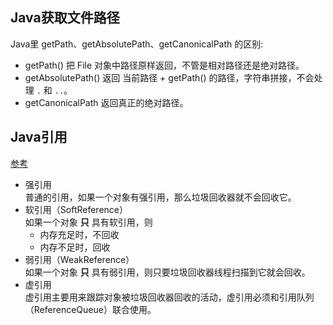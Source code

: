 ---
---
## Java获取文件路径

Java里 getPath、getAbsolutePath、getCanonicalPath 的区别: <br/>
* getPath() 把 File 对象中路径原样返回，不管是相对路径还是绝对路径。
* getAbsolutePath() 返回 当前路径 + getPath() 的路径，字符串拼接，不会处理 `.` 和 `..`。
* getCanonicalPath 返回真正的绝对路径。

## Java引用

[参考](https://www.2cto.com/kf/201207/139522.html)

* 强引用 <br/>
普通的引用，如果一个对象有强引用，那么垃圾回收器就不会回收它。
* 软引用（SoftReference） <br/>
如果一个对象 **只** 具有软引用，则 <br/>
    * 内存充足时，不回收
    * 内存不足时，回收
* 弱引用（WeakReference） <br/>
如果一个对象 **只** 具有弱引用，则只要垃圾回收器线程扫描到它就会回收。
* 虚引用 <br/>
虚引用主要用来跟踪对象被垃圾回收器回收的活动，虚引用必须和引用队列（ReferenceQueue）联合使用。
